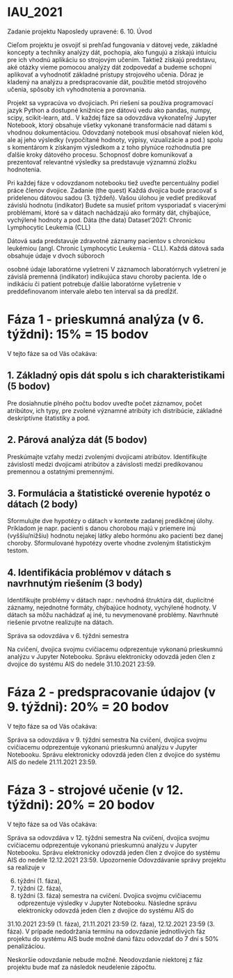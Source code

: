 # IAU_2021


Zadanie projektu
Naposledy upravené: 6. 10.
Úvod

Cieľom projektu je osvojiť si prehľad fungovania v dátovej vede, základné koncepty a techniky analýzy dát, pochopia, ako fungujú a získajú intuíciu pre ich vhodnú aplikáciu so strojovým učením. Taktiež získajú predstavu, aké otázky vieme pomocou analýzy dát zodpovedať a budeme schopní aplikovať a vyhodnotiť základné prístupy strojového učenia. Dôraz je kladený na analýzu a predspracovanie dát, použitie metód strojového učenia, spôsoby ich vyhodnotenia a porovnania.
 
Projekt sa vypracúva vo dvojiciach. Pri riešení sa používa programovací jazyk Python a dostupné knižnice pre dátovú vedu ako pandas, numpy, scipy, scikit-learn, atd.. V každej fáze sa odovzdáva vykonateľný Jupyter Notebook, ktorý obsahuje všetky vykonané transformácie nad dátami s vhodnou dokumentáciou. Odovzdaný notebook musí obsahovať nielen kód, ale aj jeho výsledky (vypočítané hodnoty, výpisy, vizualizácie a pod.) spolu s komentárom k získaným výsledkom a z toho plynúce rozhodnutia pre ďalšie kroky dátového procesu. Schopnosť dobre komunikovať a prezentovať relevantné výsledky sa predstavuje významnú zložku hodnotenia.
 
Pri každej fáze v odovzdanom notebooku tiež uveďte percentuálny podiel práce členov dvojice.
Zadanie (the quest)
Každá dvojica bude pracovať s pridelenou dátovou sadou (3. týždeň).
Vašou úlohou je vedieť predikovať závislú hodnotu (indikator)
Budete sa musieť pritom vysporiadať s viacerými problémami, ktoré sa v dátach nachádzajú ako formáty dát, chýbajúce, vychýlené hodnoty a pod.
Dáta (the data)
Dataset'2021: Chronic Lymphocytic Leukemia (CLL)

Dátová sada predstavuje zdravotné záznamy pacientov s chronickou leukémiou (angl. Chronic Lymphocytic Leukemia - CLL). Každá dátová sada obsahuje údaje v dvoch súboroch

osobné údaje
laboratórne vyšetreni
V záznamoch laboratórnych vyšetrení je závislá premenná (indikator) indikujúca stavu choroby pacienta. Ide o indikáciu či patient potrebuje ďalšie laboratórne vyšetrenie v preddefinovanom intervale alebo ten interval sa dá predĺžiť.

# Fáza 1 - prieskumná analýza (v 6. týždni): 15% = 15 bodov
V tejto fáze sa od Vás očakáva:
 
## 1. Základný opis dát spolu s ich charakteristikami (5 bodov)
Pre dosiahnutie plného počtu bodov uveďte
počet záznamov,
počet atribútov,
ich typy,
pre zvolené významné atribúty ich distribúcie, základné deskriptívne štatistiky a pod.
## 2. Párová analýza dát (5 bodov)
Preskúmajte vzťahy medzi zvolenými dvojicami atribútov.
Identifikujte závislostí medzi dvojicami atribútov a závislosti medzi predikovanou premennou a ostatnými premennými.
## 3. Formulácia a štatistické overenie hypotéz o dátach (2 body)
Sformulujte dve hypotézy o dátach v kontexte zadanej predikčnej úlohy. Príkladom je napr. pacienti s danou chorobou majú v priemere inú (vyššiu/nižšiu) hodnotu nejakej látky alebo hormónu ako pacienti bez danej choroby.
Sformulované hypotézy overte vhodne zvoleným štatistickým testom.
## 4. Identifikácia problémov v dátach s navrhnutým riešením (3 body)
Identifikujte problémy v dátach napr.: nevhodná štruktúra dát, duplicitné záznamy, nejednotné formáty, chýbajúce hodnoty, vychýlené hodnoty. V dátach sa môžu nachádzať aj iné, tu nevymenované problémy.
Navrhnuté riešenie prvotne realizujte na dátach.

 
Správa sa odovzdáva v 6. týždni semestra

Na cvičení, dvojica svojmu cvičiacemu odprezentuje vykonanú prieskumnú analýzu v Jupyter Notebooku.
Správu elektronicky odovzdá jeden člen z dvojice do systému AIS do nedele 31.10.2021 23:59.

# Fáza 2 - predspracovanie údajov (v 9. týždni): 20% = 20 bodov
V tejto fáze sa od Vás očakáva:
 
Správa sa odovzdáva v 9. týždni semestra
Na cvičení, dvojica svojmu cvičiacemu odprezentuje vykonanú prieskumnú analýzu v Jupyter Notebooku.
Správu elektronicky odovzdá jeden člen z dvojice do systému AIS do nedele 21.11.2021 23:59.

# Fáza 3 - strojové učenie (v 12. týždni): 20% = 20 bodov
V tejto fáze sa od Vás očakáva:
 
Správa sa odovzdáva v 12. týždni semestra
Na cvičení, dvojica svojmu cvičiacemu odprezentuje vykonanú prieskumnú analýzu v Jupyter Notebooku.
Správu elektronicky odovzdá jeden člen z dvojice do systému AIS do nedele 12.12.2021 23:59.
Upozornenie
Odovzdávanie správy projektu sa realizuje v

6. týždni (1. fáza),
9. týždni (2. fáza),
12. týždni (3. fáza) semestra na cvičení.
Dvojica svojmu cvičiacemu odprezentuje výsledky v Jupyter Notebooku. Následne správu elektronicky odovzdá jeden člen z dvojice do systému AIS do

31.10.2021 23:59 (1. fáza), 
21.11.2021 23:59 (2. fáza),
12.12.2021 23:59 (3. fáza).
V prípade nedodržania termínu na odovzdanie jednotlivých fáz projektu do systému AIS bude možné danú fázu odovzdať do 7 dní s 50% penalizáciou.

Neskoršie odovzdanie nebude možné.
Neodovzdanie niektorej z fáz projektu bude mať za následok neudelenie zápočtu.